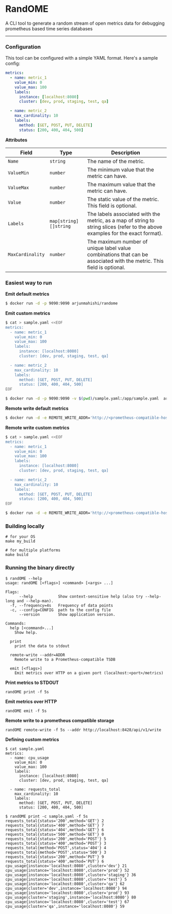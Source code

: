 # RandOME

A CLI tool to generate a random stream of open metrics data for debugging prometheus based time series databases

---

### Configuration

This tool can be configured with a simple YAML format. Here's a sample config:

```yaml
metrics:
  - name: metric_1
    value_min: 0
    value_max: 100
    labels:
      instance: [localhost:8080]
      cluster: [dev, prod, staging, test, qa]

  - name: metric_2
    max_cardinality: 10
    labels:
      method: [GET, POST, PUT, DELETE]
      status: [200, 400, 404, 500]
```

**Attributes**

| Field         | Type                 | Description |
|---------------|----------------------|-------------|
| `Name`        | `string`             | The name of the metric. |
| `ValueMin`    | `number`                | The minimum value that the metric can have. |
| `ValueMax`    | `number`                | The maximum value that the metric can have. |
| `Value`       | `number`           | The static value of the metric. This field is optional. |
| `Labels`      | `map[string][]string`| The labels associated with the metric, as a map of string to string slices (refer to the above examples for the exact format). |
| `MaxCardinality`| `number`              | The maximum number of unique label value combinations that can be associated with the metric. This field is optional. |

### Easiest way to run

**Emit default metrics**

```bash
$ docker run -d -p 9090:9090 arjunmahishi/randome
```

**Emit custom metrics**

```bash
$ cat > sample.yaml <<EOF
metrics:
  - name: metric_1
    value_min: 0
    value_max: 100
    labels:
      instance: [localhost:8080]
      cluster: [dev, prod, staging, test, qa]

  - name: metric_2
    max_cardinality: 10
    labels:
      method: [GET, POST, PUT, DELETE]
      status: [200, 400, 404, 500]
EOF

$ docker run -d -p 9090:9090 -v $(pwd)/sample.yaml:/app/sample.yaml  arjunmahishi/randome
```

**Remote write default metrics**

```bash
$ docker run -d -e REMOTE_WRITE_ADDR='http://<prometheus-compatible-host>/api/v1/write' arjunmahishi/randome
```

**Remote write custom metrics**

```bash
$ cat > sample.yaml <<EOF
metrics:
  - name: metric_1
    value_min: 0
    value_max: 100
    labels:
      instance: [localhost:8080]
      cluster: [dev, prod, staging, test, qa]

  - name: metric_2
    max_cardinality: 10
    labels:
      method: [GET, POST, PUT, DELETE]
      status: [200, 400, 404, 500]
EOF

$ docker run -d -e REMOTE_WRITE_ADDR='http://<prometheus-compatible-host>/api/v1/write' arjunmahishi/randome
```

### Building locally

```
# for your OS
make my_build

# for multiple platforms
make build
```

### Running the binary directly

```
$ randOME --help
usage: randOME [<flags>] <command> [<args> ...]

Flags:
      --help           Show context-sensitive help (also try --help-long and --help-man).
  -f, --frequency=4s   Frequency of data points
  -c, --config=CONFIG  path to the config file
      --version        Show application version.

Commands:
  help [<command>...]
    Show help.

  print
    print the data to stdout

  remote-write --addr=ADDR
    Remote write to a Prometheus-compatible TSDB

  emit [<flags>]
    Emit metrics over HTTP on a given port (localhost:<port>/metrics)
```

**Print metrics to STDOUT**

```
randOME print -f 5s
```

**Emit metrics over HTTP**

```
randOME emit -f 5s
```

**Remote write to a prometheus compatible storage**

```
randOME remote-write -f 5s --addr http://localhost:8428/api/v1/write
```

**Defining custom metrics**

```
$ cat sample.yaml
metrics:
  - name: cpu_usage
    value_min: 0
    value_max: 100
    labels:
      instance: [localhost:8080]
      cluster: [dev, prod, staging, test, qa]

  - name: requests_total
    max_cardinality: 10
    labels:
      method: [GET, POST, PUT, DELETE]
      status: [200, 400, 404, 500]

$ randOME print -c sample.yaml -f 5s
requests_total{status='200',method='GET'} 2
requests_total{status='400',method='GET'} 7
requests_total{status='404',method='GET'} 6
requests_total{status='500',method='GET'} 0
requests_total{status='200',method='POST'} 5
requests_total{status='400',method='POST'} 3
requests_total{method='POST',status='404'} 4
requests_total{method='POST',status='500'} 3
requests_total{status='200',method='PUT'} 9
requests_total{status='400',method='PUT'} 6
cpu_usage{instance='localhost:8080',cluster='dev'} 21
cpu_usage{instance='localhost:8080',cluster='prod'} 52
cpu_usage{instance='localhost:8080',cluster='staging'} 36
cpu_usage{instance='localhost:8080',cluster='test'} 5
cpu_usage{instance='localhost:8080',cluster='qa'} 62
cpu_usage{cluster='dev',instance='localhost:8080'} 94
cpu_usage{instance='localhost:8080',cluster='prod'} 93
cpu_usage{cluster='staging',instance='localhost:8080'} 80
cpu_usage{instance='localhost:8080',cluster='test'} 67
cpu_usage{cluster='qa',instance='localhost:8080'} 59
```

